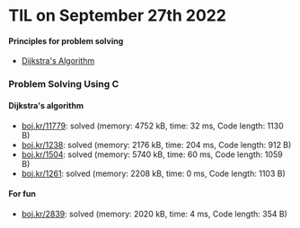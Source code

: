 # **TIL on September 27th 2022**
#### Principles for problem solving
- [Dijkstra's Algorithm](../../../Computer%20science/Algorithm/dijkstra-algo-09-26-2022.md)

### Problem Solving Using C
#### Dijkstra's algorithm
- [boj.kr/11779](../../../Problem%20Solving/boj/Dijkstra%20algorithm/11779-09-27-2022.cpp): solved (memory: 4752 kB, time: 32 ms, Code length: 1130 B)
- [boj.kr/1238](../../../Problem%20Solving/boj/Dijkstra%20algorithm/1238-09-27-2022.cpp): solved (memory: 2176 kB, time: 204 ms, Code length: 912 B)
- [boj.kr/1504](../../../Problem%20Solving/boj/Dijkstra%20algorithm/1504-09-27-2022.cpp): solved (memory: 5740 kB, time: 60 ms, Code length: 1059 B)
- [boj.kr/1261](../../../Problem%20Solving/boj/Dijkstra%20algorithm/1261-09-27-2022.cpp): solved (memory: 2208 kB, time: 0 ms, Code length: 1103 B)

#### For fun
- [boj.kr/2839](../../../Problem%20Solving/boj/Dijkstra%20algorithm/2839-09-27-2022.cpp): solved (memory: 2020 kB, time: 4 ms, Code length: 354 B)